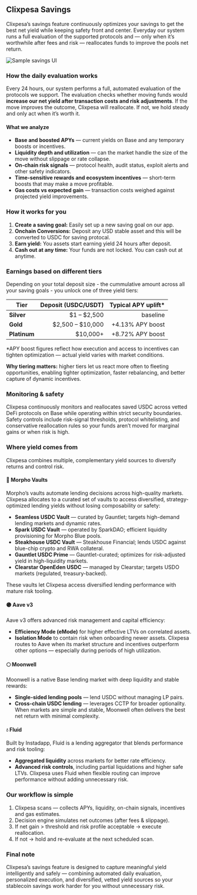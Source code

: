 ## Clixpesa Savings

Clixpesa’s savings feature continuously optimizes your savings to get the best net yield while keeping safety front and center. Everyday our system runs a full evaluation of the supported protocols and — only when it’s worthwhile after fees and risk — reallocates funds to improve the pools net return.

![Sample savings UI](/images/savings.png)

### How the daily evaluation works

Every 24 hours, our system performs a full, automated evaluation of the protocols we support. The evaluation checks whether moving funds would **increase our net yield after transaction costs and risk adjustments**. If the move improves the outcome, Clixpesa will reallocate. If not, we hold steady and only act when it’s worth it.

#### What we analyze

- **Base and boosted APYs** — current yields on Base and any temporary boosts or incentives.
- **Liquidity depth and utilization** — can the market handle the size of the move without slippage or rate collapse.
- **On-chain risk signals** — protocol health, audit status, exploit alerts and other safety indicators.
- **Time-sensitive rewards and ecosystem incentives** — short-term boosts that may make a move profitable.
- **Gas costs vs expected gain** — transaction costs weighed against projected yield improvements.

### How it works for you

1. **Create a saving goal:** Easily set up a new saving goal on our app.
2. **Onchain Conversions:** Deposit any USD stable asset and this will be converted to USDC for saving protocal.
3. **Earn yield:** You assets start earning yield 24 hours after deposit.
4. **Cash out at any time:** Your funds are not locked. You can cash out at anytime.

### Earnings based on different tiers

Depending on your total deposit size - the cummulative amount across all your saving goals - you unlock one of three yield tiers:

| Tier         | Deposit (USDC/USDT) | Typical APY uplift\* |
| ------------ | ------------------: | -------------------: |
| **Silver**   |       \$1 – \$2,500 |             baseline |
| **Gold**     |  \$2,500 – \$10,000 |     +4.13% APY boost |
| **Platinum** |           \$10,000+ |     +8.72% APY boost |

\*APY boost figures reflect how execution and access to incentives can tighten optimization — actual yield varies with market conditions.

**Why tiering matters:** higher tiers let us react more often to fleeting opportunities, enabling tighter optimization, faster rebalancing, and better capture of dynamic incentives.

### Monitoring & safety

Clixpesa continuously monitors and reallocates saved USDC across vetted DeFi protocols on Base while operating within strict security boundaries. Safety controls include risk-signal thresholds, protocol whitelisting, and conservative reallocation rules so your funds aren’t moved for marginal gains or when risk is high.

### Where yield comes from

Clixpesa combines multiple, complementary yield sources to diversify returns and control risk.

#### 🔵 Morpho Vaults

Morpho’s vaults automate lending decisions across high-quality markets. Clixpesa allocates to a curated set of vaults to access diversified, strategy-optimized lending yields without losing composability or safety:

- **Seamless USDC Vault** — curated by Gauntlet; targets high-demand lending markets and dynamic rates.
- **Spark USDC Vault** — operated by SparkDAO; efficient liquidity provisioning for Morpho Blue pools.
- **Steakhouse USDC Vault** — Steakhouse Financial; lends USDC against blue-chip crypto and RWA collateral.
- **Gauntlet USDC Prime** — Gauntlet-curated; optimizes for risk-adjusted yield in high-liquidity markets.
- **Clearstar OpenEden USDC** — managed by Clearstar; targets USDO markets (regulated, treasury-backed).

These vaults let Clixpesa access diversified lending performance with mature risk tooling.

#### 🟣 Aave v3

Aave v3 offers advanced risk management and capital efficiency:

- **Efficiency Mode (eMode)** for higher effective LTVs on correlated assets.
- **Isolation Mode** to contain risk when onboarding newer assets.
  Clixpesa routes to Aave when its market structure and incentives outperform other options — especially during periods of high utilization.

#### 🌕 Moonwell

Moonwell is a native Base lending market with deep liquidity and stable rewards:

- **Single-sided lending pools** — lend USDC without managing LP pairs.
- **Cross-chain USDC lending** — leverages CCTP for broader optionality.
  When markets are simple and stable, Moonwell often delivers the best net return with minimal complexity.

#### 💧 Fluid

Built by Instadapp, Fluid is a lending aggregator that blends performance and risk tooling:

- **Aggregated liquidity** across markets for better rate efficiency.
- **Advanced risk controls**, including partial liquidations and higher safe LTVs.
  Clixpesa uses Fluid when flexible routing can improve performance without adding unnecessary risk.

### Our workflow is simple

1. Clixpesa scans — collects APYs, liquidity, on-chain signals, incentives and gas estimates.
2. Decision engine simulates net outcomes (after fees & slippage).
3. If net gain > threshold and risk profile acceptable → execute reallocation.
4. If not → hold and re-evaluate at the next scheduled scan.

### Final note

Clixpesa’s savings feature is designed to capture meaningful yield intelligently and safely — combining automated daily evaluation, personalized execution, and diversified, vetted yield sources so your stablecoin savings work harder for you without unnecessary risk.
